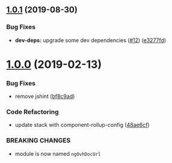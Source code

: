## [1.0.1](https://github.com/ovh-ux/ng-ovh-doc-url/compare/v1.0.0...v1.0.1) (2019-08-30)


### Bug Fixes

* **dev-deps:** upgrade some dev dependencies ([#12](https://github.com/ovh-ux/ng-ovh-doc-url/issues/12)) ([e3277fd](https://github.com/ovh-ux/ng-ovh-doc-url/commit/e3277fd))



# [1.0.0](https://github.com/ovh-ux/ng-ovh-doc-url/compare/0.0.7...1.0.0) (2019-02-13)


### Bug Fixes

* remove jshint ([bf8c9ad](https://github.com/ovh-ux/ng-ovh-doc-url/commit/bf8c9ad))


### Code Refactoring

* update stack with component-rollup-config ([48ae6cf](https://github.com/ovh-ux/ng-ovh-doc-url/commit/48ae6cf))


### BREAKING CHANGES

* module is now named `ngOvhDocUrl`



